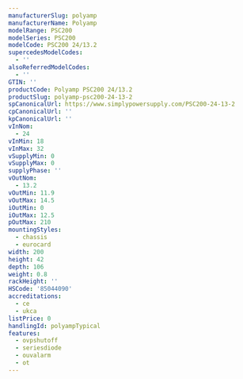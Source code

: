 ```yaml
---
manufacturerSlug: polyamp
manufacturerName: Polyamp
modelRange: PSC200
modelSeries: PSC200
modelCode: PSC200 24/13.2
supercedesModelCodes:
  - ''
alsoReferredModelCodes:
  - ''
GTIN: ''
productCode: Polyamp PSC200 24/13.2
productSlug: polyamp-psc200-24-13-2
spCanonicalUrl: https://www.simplypowersupply.com/PSC200-24-13-2
cpCanonicalUrl: ''
kpCanonicalUrl: ''
vInNom:
  - 24
vInMin: 18
vInMax: 32
vSupplyMin: 0
vSupplyMax: 0
supplyPhase: ''
vOutNom:
  - 13.2
vOutMin: 11.9
vOutMax: 14.5
iOutMin: 0
iOutMax: 12.5
pOutMax: 210
mountingStyles:
  - chassis
  - eurocard
width: 200
height: 42
depth: 106
weight: 0.8
rackHeight: ''
HSCode: '85044090'
accreditations:
  - ce
  - ukca
listPrice: 0
handlingId: polyampTypical
features:
  - ovpshutoff
  - seriesdiode
  - ouvalarm
  - ot
---
```

